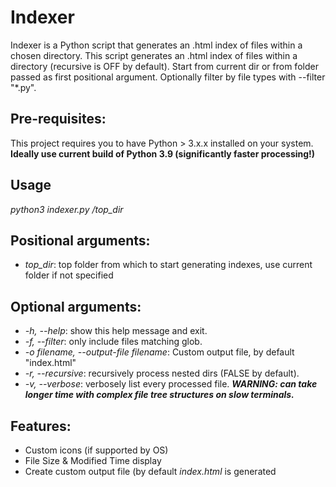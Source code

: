# Indexer
Indexer is a Python script that generates an .html index of files within a chosen directory. This script generates an .html index of files within a directory (recursive is OFF by default). Start from current dir or from folder passed as first positional argument. Optionally filter by file types with --filter "*.py".

## Pre-requisites:
This project requires you to have Python > 3.x.x installed on your system. **Ideally use current build of Python 3.9 (significantly faster processing!)**

## Usage
*python3 indexer.py /top_dir*

## Positional arguments:
* *top_dir*: top folder from which to start generating indexes, use current folder if not specified

## Optional arguments:
* *-h, --help*: show this help message and exit.
* *-f, --filter*: only include files matching glob.
* *-o filename, --output-file filename*: Custom output file, by default "index.html"
* *-r, --recursive*: recursively process nested dirs (FALSE by default).
* *-v, --verbose*: verbosely list every processed file. ***WARNING: can take longer time with complex file tree structures on slow terminals.***

## Features:
* Custom icons (if supported by OS)  
* File Size & Modified Time display 
* Create custom output file (by default *index.html* is generated
